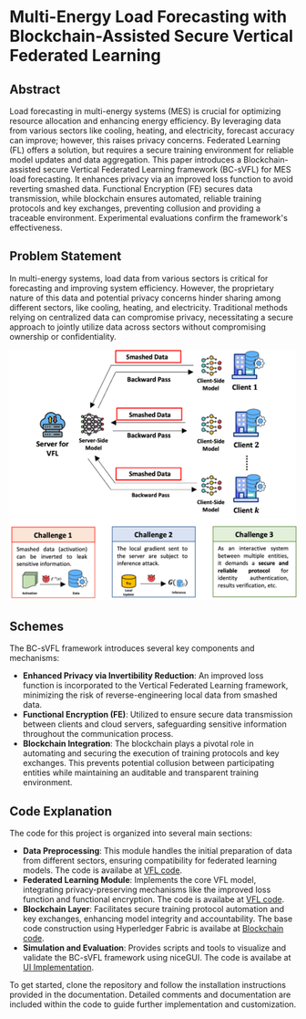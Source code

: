 # Multi-Energy Load Forecasting with Blockchain-Assisted Secure Vertical Federated Learning

## Abstract

Load forecasting in multi-energy systems (MES) is crucial for optimizing resource allocation and enhancing energy efficiency. By leveraging data from various sectors like cooling, heating, and electricity, forecast accuracy can improve; however, this raises privacy concerns. Federated Learning (FL) offers a solution, but requires a secure training environment for reliable model updates and data aggregation. This paper introduces a Blockchain-assisted secure Vertical Federated Learning framework (BC-sVFL) for MES load forecasting. It enhances privacy via an improved loss function to avoid reverting smashed data. Functional Encryption (FE) secures data transmission, while blockchain ensures automated, reliable training protocols and key exchanges, preventing collusion and providing a traceable environment. Experimental evaluations confirm the framework's effectiveness.

## Problem Statement

In multi-energy systems, load data from various sectors is critical for forecasting and improving system efficiency. However, the proprietary nature of this data and potential privacy concerns hinder sharing among different sectors, like cooling, heating, and electricity. Traditional methods relying on centralized data can compromise privacy, necessitating a secure approach to jointly utilize data across sectors without compromising ownership or confidentiality.

![Problems in current practices](img/ps.png)

## Schemes

The BC-sVFL framework introduces several key components and mechanisms:

- **Enhanced Privacy via Invertibility Reduction**: An improved loss function is incorporated to the Vertical Federated Learning framework, minimizing the risk of reverse-engineering local data from smashed data.
- **Functional Encryption (FE)**: Utilized to ensure secure data transmission between clients and cloud servers, safeguarding sensitive information throughout the communication process.
- **Blockchain Integration**: The blockchain plays a pivotal role in automating and securing the execution of training protocols and key exchanges. This prevents potential collusion between participating entities while maintaining an auditable and transparent training environment.

## Code Explanation

The code for this project is organized into several main sections:

- **Data Preprocessing**: This module handles the initial preparation of data from different sectors, ensuring compatibility for federated learning models. The code is availabe at [VFL code](https://github.com/ryyao-2022/BC-sVFL/vfl).
- **Federated Learning Module**: Implements the core VFL model, integrating privacy-preserving mechanisms like the improved loss function and functional encryption. The code is availabe at [VFL code](https://github.com/ryyao-2022/BC-sVFL/vfl).
- **Blockchain Layer**: Facilitates secure training protocol automation and key exchanges, enhancing model integrity and accountability. The base code construction using Hyperledger Fabric is availabe at [Blockchain code](https://github.com/ryyao-2022/BC-sVFL/blockchain).
- **Simulation and Evaluation**: Provides scripts and tools to visualize and validate the BC-sVFL framework using niceGUI. The code is availabe at [UI Implementation](https://github.com/ryyao-2022/BC-sVFL/ui).

To get started, clone the repository and follow the installation instructions provided in the documentation. Detailed comments and documentation are included within the code to guide further implementation and customization.
